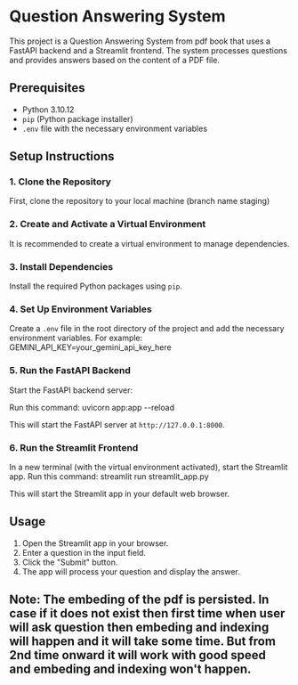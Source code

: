 # Question Answering System

This project is a Question Answering System from pdf book that uses a FastAPI backend and a Streamlit frontend. The system processes questions and provides answers based on the content of a PDF file.

## Prerequisites

- Python 3.10.12
- `pip` (Python package installer)
- `.env` file with the necessary environment variables

## Setup Instructions

### 1. Clone the Repository

First, clone the repository to your local machine (branch name staging)

### 2. Create and Activate a Virtual Environment

It is recommended to create a virtual environment to manage dependencies.

### 3. Install Dependencies

Install the required Python packages using `pip`.


### 4. Set Up Environment Variables

Create a `.env` file in the root directory of the project and add the necessary environment variables. For example: 
GEMINI_API_KEY=your_gemini_api_key_here


### 5. Run the FastAPI Backend

Start the FastAPI backend server:

Run this command: uvicorn app:app --reload


This will start the FastAPI server at `http://127.0.0.1:8000`.

### 6. Run the Streamlit Frontend

In a new terminal (with the virtual environment activated), start the Streamlit app.
Run this command: streamlit run streamlit_app.py

This will start the Streamlit app in your default web browser.

## Usage

1. Open the Streamlit app in your browser.
2. Enter a question in the input field.
3. Click the "Submit" button.
4. The app will process your question and display the answer.

## Note: The embeding of the pdf is persisted. In case if it does not exist then first time when user will ask question then embeding and indexing will happen and it will take some time. But from 2nd time onward it will work with good speed and embeding and indexing won't happen.